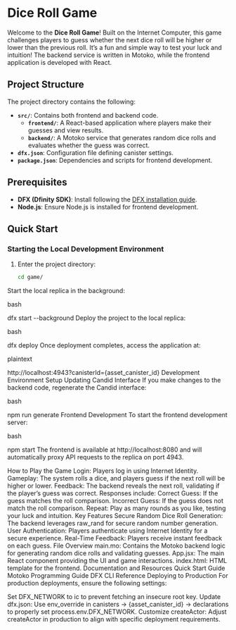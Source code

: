# Dice Roll Game

Welcome to the **Dice Roll Game**! Built on the Internet Computer, this game challenges players to guess whether the next dice roll will be higher or lower than the previous roll. It’s a fun and simple way to test your luck and intuition! The backend service is written in Motoko, while the frontend application is developed with React.

## Project Structure

The project directory contains the following:

- **`src/`**: Contains both frontend and backend code.
  - **`frontend/`**: A React-based application where players make their guesses and view results.
  - **`backend/`**: A Motoko service that generates random dice rolls and evaluates whether the guess was correct.
- **`dfx.json`**: Configuration file defining canister settings.
- **`package.json`**: Dependencies and scripts for frontend development.

## Prerequisites

- **DFX (Dfinity SDK)**: Install following the [DFX installation guide](https://internetcomputer.org/docs/current/developer-docs/setup/install).
- **Node.js**: Ensure Node.js is installed for frontend development.

## Quick Start

### Starting the Local Development Environment

1. Enter the project directory:
   ```bash
   cd game/
Start the local replica in the background:

bash

dfx start --background
Deploy the project to the local replica:

bash

dfx deploy
Once deployment completes, access the application at:

plaintext

http://localhost:4943?canisterId={asset_canister_id}
Development Environment Setup
Updating Candid Interface
If you make changes to the backend code, regenerate the Candid interface:

bash

npm run generate
Frontend Development
To start the frontend development server:

bash

npm start
The frontend is available at http://localhost:8080 and will automatically proxy API requests to the replica on port 4943.

How to Play the Game
Login: Players log in using Internet Identity.
Gameplay: The system rolls a dice, and players guess if the next roll will be higher or lower.
Feedback: The backend reveals the next roll, validating if the player’s guess was correct. Responses include:
Correct Guess: If the guess matches the roll comparison.
Incorrect Guess: If the guess does not match the roll comparison.
Repeat: Play as many rounds as you like, testing your luck and intuition.
Key Features
Secure Random Dice Roll Generation: The backend leverages raw_rand for secure random number generation.
User Authentication: Players authenticate using Internet Identity for a secure experience.
Real-Time Feedback: Players receive instant feedback on each guess.
File Overview
main.mo: Contains the Motoko backend logic for generating random dice rolls and validating guesses.
App.jsx: The main React component providing the UI and game interactions.
index.html: HTML template for the frontend.
Documentation and Resources
Quick Start Guide
Motoko Programming Guide
DFX CLI Reference
Deploying to Production
For production deployments, ensure the following settings:

Set DFX_NETWORK to ic to prevent fetching an insecure root key.
Update dfx.json:
Use env_override in canisters -> {asset_canister_id} -> declarations to properly set process.env.DFX_NETWORK.
Customize createActor: Adjust createActor in production to align with specific deployment requirements.
